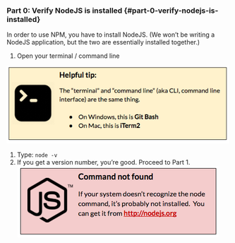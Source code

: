 ### Part 0: Verify NodeJS is installed {#part-0-verify-nodejs-is-installed}

In order to use NPM, you have to install NodeJS. (We won’t be writing a NodeJS application, but the two are essentially installed together.)

1.  Open your terminal / command line

![](/images/1.png)

1.  Type: ``node -v``
2.  If you get a version number, you’re good. Proceed to Part 1.
[![](/images/2.png)](http://nodejs.org)
